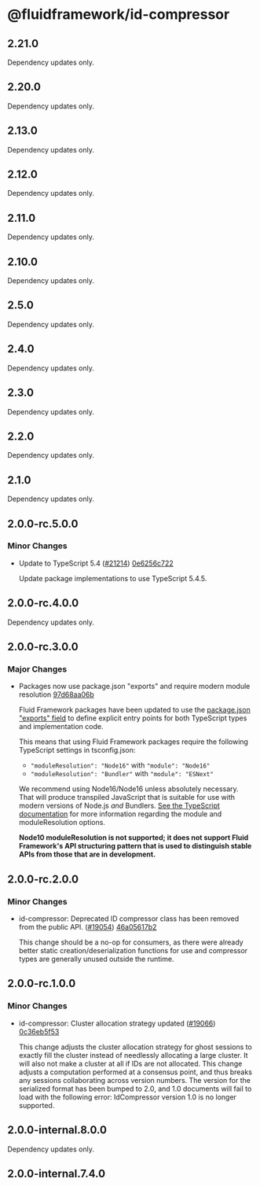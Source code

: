 # @fluidframework/id-compressor

## 2.21.0

Dependency updates only.

## 2.20.0

Dependency updates only.

## 2.13.0

Dependency updates only.

## 2.12.0

Dependency updates only.

## 2.11.0

Dependency updates only.

## 2.10.0

Dependency updates only.

## 2.5.0

Dependency updates only.

## 2.4.0

Dependency updates only.

## 2.3.0

Dependency updates only.

## 2.2.0

Dependency updates only.

## 2.1.0

Dependency updates only.

## 2.0.0-rc.5.0.0

### Minor Changes

-   Update to TypeScript 5.4 ([#21214](https://github.com/microsoft/FluidFramework/pull/21214)) [0e6256c722](https://github.com/microsoft/FluidFramework/commit/0e6256c722d8bf024f4325bf02547daeeb18bfa6)

    Update package implementations to use TypeScript 5.4.5.

## 2.0.0-rc.4.0.0

Dependency updates only.

## 2.0.0-rc.3.0.0

### Major Changes

-   Packages now use package.json "exports" and require modern module resolution [97d68aa06b](https://github.com/microsoft/FluidFramework/commit/97d68aa06bd5c022ecb026655814aea222a062ae)

    Fluid Framework packages have been updated to use the [package.json "exports"
    field](https://nodejs.org/docs/latest-v18.x/api/packages.html#exports) to define explicit entry points for both
    TypeScript types and implementation code.

    This means that using Fluid Framework packages require the following TypeScript settings in tsconfig.json:

    -   `"moduleResolution": "Node16"` with `"module": "Node16"`
    -   `"moduleResolution": "Bundler"` with `"module": "ESNext"`

    We recommend using Node16/Node16 unless absolutely necessary. That will produce transpiled JavaScript that is suitable
    for use with modern versions of Node.js _and_ Bundlers.
    [See the TypeScript documentation](https://www.typescriptlang.org/tsconfig#moduleResolution) for more information
    regarding the module and moduleResolution options.

    **Node10 moduleResolution is not supported; it does not support Fluid Framework's API structuring pattern that is used
    to distinguish stable APIs from those that are in development.**

## 2.0.0-rc.2.0.0

### Minor Changes

-   id-compressor: Deprecated ID compressor class has been removed from the public API. ([#19054](https://github.com/microsoft/FluidFramework/issues/19054)) [46a05617b2](https://github.com/microsoft/FluidFramework/commits/46a05617b2a42bf2763e49e4ccddd3ee8df9c05d)

    This change should be a no-op for consumers, as there were already better static creation/deserialization functions for use and compressor types are generally unused outside the runtime.

## 2.0.0-rc.1.0.0

### Minor Changes

-   id-compressor: Cluster allocation strategy updated ([#19066](https://github.com/microsoft/FluidFramework/issues/19066)) [0c36eb5f53](https://github.com/microsoft/FluidFramework/commits/0c36eb5f539362a8e27982e831a3ffe7999c1478)

    This change adjusts the cluster allocation strategy for ghost sessions to exactly fill the cluster instead of needlessly allocating a large cluster.
    It will also not make a cluster at all if IDs are not allocated.
    This change adjusts a computation performed at a consensus point, and thus breaks any sessions collaborating across version numbers.
    The version for the serialized format has been bumped to 2.0, and 1.0 documents will fail to load with the following error:
    IdCompressor version 1.0 is no longer supported.

## 2.0.0-internal.8.0.0

Dependency updates only.

## 2.0.0-internal.7.4.0
